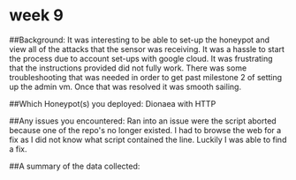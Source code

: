 # week 9


##Background:
It was interesting to be able to set-up the honeypot and view all of the attacks that the sensor was receiving. It was a hassle to start the process due to account set-ups with google cloud. It was frustrating that the instructions provided did not fully work. There was some troubleshooting that was needed in order to get past milestone 2 of setting up the admin vm. Once that was resolved it was smooth sailing.

##Which Honeypot(s) you deployed: 
Dionaea with HTTP

##Any issues you encountered: 
Ran into an issue were the script aborted because one of the repo's no longer existed. I had to browse the web for a fix as I did not know what script contained the line. Luckily I was able to find a fix. 

##A summary of the data collected: 

